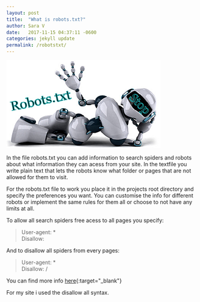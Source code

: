 ```yaml
---
layout: post
title:  "What is robots.txt?"
author: Sara V
date:   2017-11-15 04:37:11 -0600
categories: jekyll update
permalink: /robotstxt/
---
```

![robots.txt](/images/robotstxt.png)

In the file robots.txt you can add information to search spiders and robots  about what information they can acess from your site. In the textfile you write plain text that lets the robots know what folder or pages that are not allowed for them to visit.

For the robots.txt file to work you place it in the projects root directory and specify the preferences you want.
You can customise the info for different robots or implement the same rules for them all or choose to not have any limits at all.

To allow all search spiders free acess to all pages you specify:

>User-agent: *  
>Disallow:

And to disallow all spiders from every pages:

>User-agent: *   
>Disallow: /

You can find more info [here](http://www.robotstxt.org/){:target="_blank"}

For my site i used the disallow all syntax.